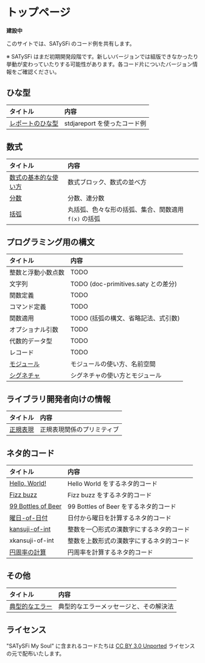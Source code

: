 # トップページ

**建設中**

このサイトでは、SATySFi のコード例を共有します。

※ SATySFi はまだ初期開発段階です。新しいバージョンでは組版できなかったり挙動が変わっていたりする可能性があります。各コード片についたバージョン情報をご確認ください。

## ひな型

| タイトル | 内容 |
|:---------|:-----|
| [レポートのひな型](template-stdjareport.html) | stdjareport を使ったコード例 |

## 数式

| タイトル | 内容 |
|:---------|:-----|
| [数式の基本的な使い方](math-basics.html) | 数式ブロック、数式の並べ方 |
| [分数](math-frac.html) | 分数、連分数 |
| [括弧](math-paren.html) | 丸括弧、色々な形の括弧、集合、関数適用 `f(x)` の括弧 |

## プログラミング用の構文

| タイトル | 内容 |
|:---------|:-----|
| 整数と浮動小数点数 | TODO |
| 文字列 | TODO (doc-primitives.saty との差分) |
| 関数定義 | TODO |
| コマンド定義 | TODO |
| 関数適用 | TODO (括弧の構文、省略記法、式引数) |
| オプショナル引数 | TODO |
| 代数的データ型 | TODO |
| レコード | TODO |
| [モジュール](programming-module.html) | モジュールの使い方、名前空間 |
| [シグネチャ](programming-signature.html) | シグネチャの使い方とモジュール |

## ライブラリ開発者向けの情報

| タイトル | 内容 |
|:---------|:-----|
| [正規表現](develop-regexp.html) | 正規表現関係のプリミティブ |

## ネタ的コード

| タイトル | 内容 |
|:---------|:-----|
| [Hello, World!](code-hello-world.html) | Hello World をするネタ的コード |
| [Fizz buzz](code-fizzbuzz.html) | Fizz buzz をするネタ的コード |
| [99 Bottles of Beer](code-99-bottles-of-beer.html) | 99 Bottles of Beer をするネタ的コード |
| [曜日-of-日付](code-day-of-date.html) | 日付から曜日を計算するネタ的コード |
| [kansuji-of-int](code-kansuji-of-int.html) | 整数を一〇形式の漢数字にするネタ的コード |
| xkansuji-of-int | 整数を上数形式の漢数字にするネタ的コード |
| [円周率の計算](code-pi.html) | 円周率を計算するネタ的コード |

## その他

| タイトル | 内容 |
|:---------|:-----|
| [典型的なエラー](others-errors.html) | 典型的なエラーメッセージと、その解決法 |

## ライセンス

"SATySFi My Soul" に含まれるコードたちは [CC BY 3.0 Unported](https://creativecommons.org/licenses/by/3.0/deed.ja) ライセンスの元で配布いたします。
